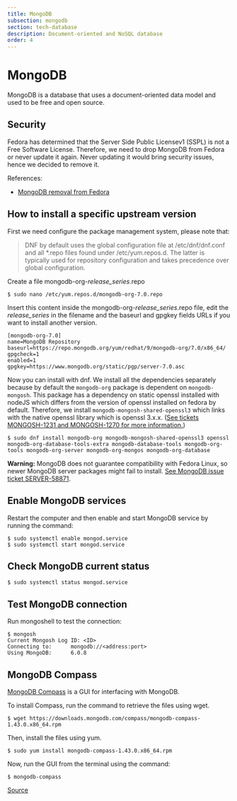 ```yaml
---
title: MongoDB
subsection: mongodb
section: tech-database
description: Document-oriented and NoSQL database
order: 4
---
```


# MongoDB 

MongoDB is a database that uses a document-oriented data model and used to be free and open source.

## Security

Fedora has determined that the Server Side Public Licensev1 (SSPL) is not a Free Software License. Therefore, we need to drop MongoDB from Fedora or never update it again. Never updating it would bring security issues, hence we decided to remove it.

References:
* [MongoDB removal from Fedora](https://fedoraproject.org/wiki/Changes/MongoDB_Removal)

## How to install a specific upstream version

First we need configure the package management system, please note that:

> DNF by default uses the global configuration file at /etc/dnf/dnf.conf and all \*.repo files found under /etc/yum.repos.d. The
latter is typically used for repository configuration and takes precedence over global configuration.

Create a file mongodb-org-*release_series*.repo

```console
$ sudo nano /etc/yum.repos.d/mongodb-org-7.0.repo
```

Insert this content inside the mongodb-org-*release_series*.repo file, edit the *release_series* in the filename and the baseurl and gpgkey fields URLs if you want to install another version.

```
[mongodb-org-7.0]
name=MongoDB Repository
baseurl=https://repo.mongodb.org/yum/redhat/9/mongodb-org/7.0/x86_64/
gpgcheck=1
enabled=1
gpgkey=https://www.mongodb.org/static/pgp/server-7.0.asc
```

Now you can install with dnf. We install all the dependencies separately because by default the `mongodb-org` package is dependent on `mongodb-mongosh`. This package has a dependency on static openssl installed with nodeJS which differs from the version of openssl installed on fedora by default. Therefore, we install `mongodb-mongosh-shared-openssl3` which links with the native openssl library which is openssl 3.x.x.
([See tickets MONGOSH-1231 and MONGOSH-1270 for more information.](https://jira.mongodb.org/browse/MONGOSH-1270?jql=text%20~%20%22mongodb-mongosh-shared-openssl3%22))

```console
$ sudo dnf install mongodb-org mongodb-mongosh-shared-openssl3 openssl mongodb-org-database-tools-extra mongodb-database-tools mongodb-org-tools mongodb-org-server mongodb-org-mongos mongodb-org-database
```

**Warning:** MongoDB does not guarantee compatibility with Fedora Linux, so newer MongoDB server packages might fail to install. [See MongoDB issue ticket SERVER-58871](https://jira.mongodb.org/browse/SERVER-58870).

## Enable MongoDB services

Restart the computer and then enable and start MongoDB service by running the command:

```console
$ sudo systemctl enable mongod.service
$ sudo systemctl start mongod.service
```

## Check MongoDB current status

```console
$ sudo systemctl status mongod.service
```

## Test MongoDB connection

Run mongoshell to test the connection:

```console
$ mongosh
Current Mongosh Log ID:	<ID>
Connecting to:		mongodb://<address:port>
Using MongoDB:		6.0.8
```

## MongoDB Compass

[MongoDB Compass](https://www.mongodb.com/products/tools/compass) is a GUI for interfacing with MongoDB.

To install Compass, run the command to retrieve the files using wget.

```console
$ wget https://downloads.mongodb.com/compass/mongodb-compass-1.43.0.x86_64.rpm
```

Then, install the files using yum.

```console
$ sudo yum install mongodb-compass-1.43.0.x86_64.rpm
```

Now, run the GUI from the terminal using the command:

```console
$ mongodb-compass
```
[Source](https://www.mongodb.com/docs/compass/current/install/)
